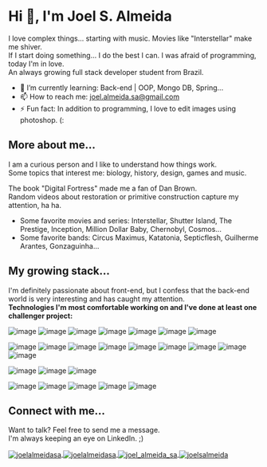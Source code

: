 <h1>Hi 👋, I'm Joel S. Almeida</h1>

I love complex things... starting with music. Movies like "Interstellar" make me shiver. <br>
If I start doing something... I do the best I can. I was afraid of programming, today I'm in love. <br>
An always growing full stack developer student from Brazil. <br>

- 🌱 I’m currently learning: Back-end | OOP, Mongo DB, Spring...
- 📫 How to reach me: joel.almeida.sa@gmail.com
- ⚡ Fun fact: In addition to programming, I love to edit images using photoshop. (:

<h2 align="left">More about me...</h2>

I am a curious person and I like to understand how things work. <br>
Some topics that interest me: biology, history, design, games and music. <br>

The book "Digital Fortress" made me a fan of Dan Brown. <br>
Random videos about restoration or primitive construction capture my attention, ha ha.

- Some favorite movies and series: Interstellar, Shutter Island, The Prestige, Inception, Million Dollar Baby, Chernobyl, Cosmos... <br>
- Some favorite bands: Circus Maximus, Katatonia, Septicflesh, Guilherme Arantes, Gonzaguinha...

<h2 align="left">My growing stack...</h2>

I'm definitely passionate about front-end, but I confess that the back-end world is very interesting and has caught my attention. <br>
<b> Technologies I'm most comfortable working on and I've done at least one challenger project:</b>

<!-- Front-end -->

![image](https://img.shields.io/badge/TypeScript-007ACC?style=for-the-badge&logo=typescript&logoColor=white)
![image](https://img.shields.io/badge/React-20232A?style=for-the-badge&logo=react&logoColor=61DAFB)
![image](https://img.shields.io/badge/React_Router-CA4245?style=for-the-badge&logo=react-router&logoColor=white)
![image](https://img.shields.io/badge/Redux-593D88?style=for-the-badge&logo=redux&logoColor=white)
![image](https://img.shields.io/badge/next.js-000000?style=for-the-badge&logo=nextdotjs&logoColor=white)
![image](https://img.shields.io/badge/Sass-CC6699?style=for-the-badge&logo=sass&logoColor=white)
![image](https://img.shields.io/badge/-Storybook-FF4785?style=for-the-badge&logo=storybook&logoColor=white) <br>

<!-- Back-end -->

![image](https://img.shields.io/badge/Docker-2CA5E0?style=for-the-badge&logo=docker&logoColor=white)
![image](https://img.shields.io/badge/Node.js-339933?style=for-the-badge&logo=nodedotjs&logoColor=white)
![image](https://img.shields.io/badge/Express.js-000000?style=for-the-badge&logo=express&logoColor=white)
![image](https://img.shields.io/badge/nestjs-E0234E?style=for-the-badge&logo=nestjs&logoColor=white)
![image](https://img.shields.io/badge/MySQL-005C84?style=for-the-badge&logo=mysql&logoColor=white)
![image](https://img.shields.io/badge/MongoDB-4EA94B?style=for-the-badge&logo=mongodb&logoColor=white)
![image](https://img.shields.io/badge/Prisma-3982CE?style=for-the-badge&logo=Prisma&logoColor=white)
![image](https://img.shields.io/badge/Sequelize-52B0E7?style=for-the-badge&logo=Sequelize&logoColor=white)
![image](https://img.shields.io/badge/-GraphQL-E10098?style=for-the-badge&logo=graphql&logoColor=white) <br>

<!-- Testing -->

![image](https://img.shields.io/badge/Jest-C21325?style=for-the-badge&logo=jest&logoColor=white)
![image](https://img.shields.io/badge/Mocha-8D6748?style=for-the-badge&logo=Mocha&logoColor=white)
![image](https://img.shields.io/badge/chai-A30701?style=for-the-badge&logo=chai&logoColor=white) <br>

<!-- Tools -->

![image](https://img.shields.io/badge/Linux-FCC624?style=for-the-badge&logo=linux&logoColor=black)
![image](https://img.shields.io/badge/GIT-E44C30?style=for-the-badge&logo=git&logoColor=white)
![image](https://img.shields.io/badge/GitHub-100000?style=for-the-badge&logo=github&logoColor=white)
![image](https://img.shields.io/badge/Figma-F24E1E?style=for-the-badge&logo=figma&logoColor=white)
![image](https://img.shields.io/badge/Postman-FF6C37?style=for-the-badge&logo=Postman&logoColor=white)

<h2 align="left">Connect with me...</h2>

Want to talk? Feel free to send me a message. <br>
I'm always keeping an eye on LinkedIn. ;)

<a href="https://linkedin.com/in/joelalmeidasa" target="blank">
  <img align="center" src="https://img.shields.io/badge/LinkedIn-0077B5?style=for-the-badge&logo=linkedin&logoColor=white"
  alt="joelalmeidasa"/>
</a>
<a href="mailto:joel.almeida.sa@gmail.com" target="blank">
  <img align="center" src="https://img.shields.io/badge/Gmail-D14836?style=for-the-badge&logo=gmail&logoColor=white"
  alt="joelalmeidasa"/>
</a>
<a href="https://www.hackerrank.com/joel_almeida_sa" target="blank">
  <img align="center" src="https://img.shields.io/badge/-Hackerrank-2EC866?style=for-the-badge&logo=HackerRank&logoColor=white"
  alt="joel_almeida_sa"/>
</a>
<a href="https://codepen.io/joelsalmeida" target="blank">
  <img align="center" src="https://img.shields.io/badge/Codepen-000000?style=for-the-badge&logo=codepen&logoColor=white"
  alt="joelsalmeida"/>
</a>

